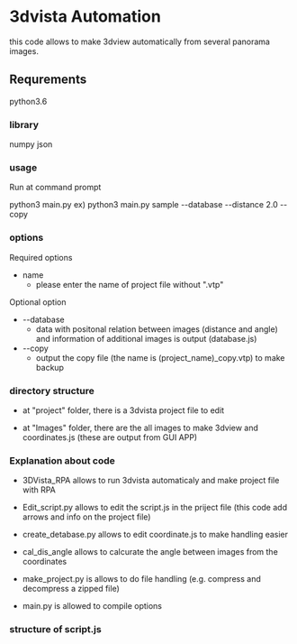 # 3dvista Automation

this code allows to make 3dview automatically from several panorama images.

## Requrements

python3.6

### library

numpy
json

### usage
Run at command prompt

python3 main.py <options>
ex) python3 main.py sample --database --distance 2.0 --copy

### options
Required options
* name
    * please enter the name of project file without ".vtp"

Optional option
* --database
    * data with positonal relation between images (distance and angle) and information of additional images is output (database.js)
* --copy
    * output the copy file (the name is (project_name)_copy.vtp) to make backup

### directory structure

* at "project" folder, there is a 3dvista project file to edit

* at "Images" folder, there are the all images to make 3dview and coordinates.js (these are output from GUI APP)

### Explanation about code

* 3DVista_RPA allows to run 3dvista automaticaly and make project file with RPA

* Edit_script.py allows to edit the script.js in the priject file (this code add arrows and info on the project file)

* create_detabase.py allows to edit coordinate.js to make handling easier

* cal_dis_angle allows to calcurate the angle between images from the coordinates

* make_project.py is allows to do file handling (e.g. compress and decompress a zipped file)

* main.py is allowed to compile options

### structure of script.js

